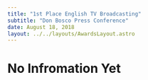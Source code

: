 ```yaml
---
title: "1st Place English TV Broadcasting"
subtitle: "Don Bosco Press Conference"
date: August 18, 2018
layout: ../../layouts/AwardsLayout.astro
---
```


# No Infromation Yet
